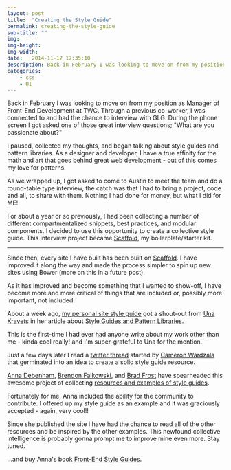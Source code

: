 ```yaml
---
layout: post
title:  "Creating the Style Guide"
permalink: creating-the-style-guide
sub-title: ""
img:
img-height:
img-width:
date:   2014-11-17 17:35:10
description: Back in February I was looking to move on from my position as Manager of Front-End Development at TWC. Through a previous co-worker, I was connected to and had the chance to interview with GLG. During the phone screen I got asked one of those great interview questions; "What are you passionate about?"
categories: 
    - css
    - UI
---
```


Back in February I was looking to move on from my position as Manager of Front-End Development at TWC. Through a previous co-worker, I was connected to and had the chance to interview with GLG. During the phone screen I got asked one of those great interview questions; "What are you passionate about?"

I paused, collected my thoughts, and began talking about style guides and pattern libraries. As a designer and developer, I have a true affinity for the math and art that goes behind great web development - out of this comes my love for patterns.

As we wrapped up, I got asked to come to Austin to meet the team and do a round-table type interview, the catch was that I had to bring a project, code and all, to share with them. Nothing I had done for money, but what I did for ME!

For about a year or so previously, I had been collecting a number of different compartmentalized snippets, best practices, and modular components. I decided to use this opportunity to create a collective style guide. This interview project became <a href="http://quattromani.github.io/scaffold/">Scaffold</a>, my boilerplate/starter kit.

---

Since then, every site I have built has been built on <a href="http://quattromani.github.io/scaffold/">Scaffold</a>. I have improved it along the way and made the process simpler to spin up new sites using Bower (more on this in a future post). 

As it has improved and become something that I wanted to show-off, I have become more and more critical of things that are included or, possibly more important, not included. 

About a week ago, <a href="/styleguide">my personal site style guide</a> got a shout-out from <a href="http://una.github.io/">Una Kravets</a> in her article about <a href="http://una.github.io/pattern-libraries/">Style Guides and Pattern Libraries</a>. 

This is the first-time I had ever had anyone write about my work other than me - kinda cool really! and I'm super-grateful to Una for the mention.

Just a few days later I read a <a href="https://twitter.com/CamWardzala/status/533333088710164480">twitter thread</a> started by <a href="https://twitter.com/CamWardzala">Cameron Wardzala</a> that germinated into an idea to create a solid style guide resource.

<a href="https://twitter.com/anna_debenham">Anna Debenham</a>, <a href="https://twitter.com/Falkowski">Brendon Falkowski</a>, and <a href="https://twitter.com/brad_frost">Brad Frost</a> have spearheaded this awesome project of collecting <a href="http://styleguides.io">resources and examples of style guides</a>.

Fortunately for me, Anna included the ability for the community to contribute. I offered up my style guide as an example and it was graciously accepted - again, very cool!!

Since she published the site I have had the chance to read all of the other resources and be inspired by the other examples. This newfound collective intelligence is probably gonna prompt me to improve mine even more. Stay tuned.

...and buy Anna's book <a href="http://maban.co.uk/projects/front-end-style-guides/">Front-End Style Guides</a>.
